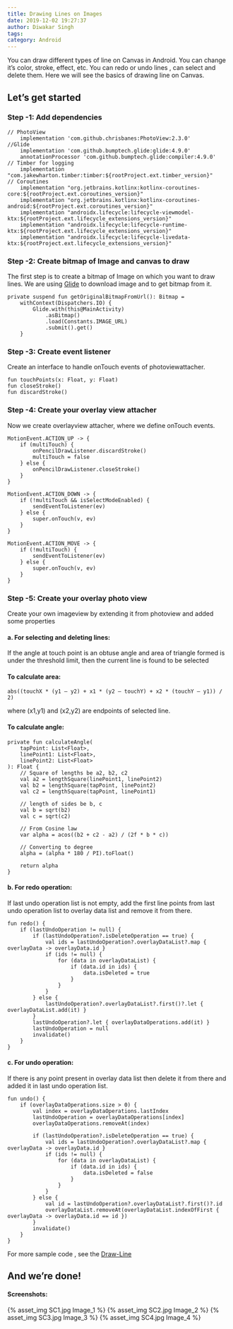 ```yaml
---
title: Drawing Lines on Images
date: 2019-12-02 19:27:37
author: Diwakar Singh
tags:
category: Android
---
```


You can draw different types of line on Canvas in Android. You can change it’s color, stroke, effect, etc. You can redo or undo lines , can select and delete them. Here we will see the basics of drawing line on Canvas.

## Let’s get started

### Step -1: Add dependencies

```
// PhotoView
    implementation 'com.github.chrisbanes:PhotoView:2.3.0'
//Glide
    implementation 'com.github.bumptech.glide:glide:4.9.0'
    annotationProcessor 'com.github.bumptech.glide:compiler:4.9.0'
// Timber for logging
    implementation "com.jakewharton.timber:timber:${rootProject.ext.timber_version}"
// Coroutines
    implementation "org.jetbrains.kotlinx:kotlinx-coroutines-core:${rootProject.ext.coroutines_version}"
    implementation "org.jetbrains.kotlinx:kotlinx-coroutines-android:${rootProject.ext.coroutines_version}"
    implementation "androidx.lifecycle:lifecycle-viewmodel-ktx:${rootProject.ext.lifecycle_extensions_version}"
    implementation "androidx.lifecycle:lifecycle-runtime-ktx:${rootProject.ext.lifecycle_extensions_version}"
    implementation "androidx.lifecycle:lifecycle-livedata-ktx:${rootProject.ext.lifecycle_extensions_version}"
```

### Step -2: Create bitmap of Image and canvas to draw

The first step is to create a bitmap of Image on which you want to draw lines. We are using [Glide](https://github.com/bumptech/glide "Glide") to download image and to get bitmap from it.

```
private suspend fun getOriginalBitmapFromUrl(): Bitmap =
    withContext(Dispatchers.IO) {
        Glide.with(this@MainActivity)
            .asBitmap()
            .load(Constants.IMAGE_URL)
            .submit().get()
    }
```

### Step -3: Create event listener

Create an interface to handle onTouch events of photoviewattacher.

```
fun touchPoints(x: Float, y: Float)
fun closeStroke()
fun discardStroke()
```

### Step -4: Create your overlay view attacher

Now we create overlayview attacher, where we define onTouch events.

```
MotionEvent.ACTION_UP -> {
    if (multiTouch) {
        onPencilDrawListener.discardStroke()
        multiTouch = false
    } else {
        onPencilDrawListener.closeStroke()
    }
}

MotionEvent.ACTION_DOWN -> {
    if (!multiTouch && isSelectModeEnabled) {
        sendEventToListener(ev)
    } else {
        super.onTouch(v, ev)
    }
}

MotionEvent.ACTION_MOVE -> {
    if (!multiTouch) {
        sendEventToListener(ev)
    } else {
        super.onTouch(v, ev)
    }
}
```
### Step -5: Create your overlay photo view

Create your own imageview by extending it from photoview and added some properties

#### a. For selecting and deleting lines:

If the angle at touch point is an obtuse angle and area of triangle formed is under the threshold limit, then the current line is found to be selected

#### To calculate area:

```
abs((touchX * (y1 — y2) + x1 * (y2 — touchY) + x2 * (touchY — y1)) / 2)
```

where (x1,y1) and (x2,y2) are endpoints of selected line.

#### To calculate angle:

```
private fun calculateAngle(
    tapPoint: List<Float>,
    linePoint1: List<Float>,
    linePoint2: List<Float>
): Float {
    // Square of lengths be a2, b2, c2
    val a2 = lengthSquare(linePoint1, linePoint2)
    val b2 = lengthSquare(tapPoint, linePoint2)
    val c2 = lengthSquare(tapPoint, linePoint1)

    // length of sides be b, c
    val b = sqrt(b2)
    val c = sqrt(c2)

    // From Cosine law
    var alpha = acos((b2 + c2 - a2) / (2f * b * c))

    // Converting to degree
    alpha = (alpha * 180 / PI).toFloat()

    return alpha
}
```

#### b. For redo operation:

If last undo operation list is not empty, add the first line points from last undo operation list to overlay data list and remove it from there.

```
fun redo() {
    if (lastUndoOperation != null) {
        if (lastUndoOperation?.isDeleteOperation == true) {
            val ids = lastUndoOperation?.overlayDataList?.map { overlayData -> overlayData.id }
            if (ids != null) {
                for (data in overlayDataList) {
                    if (data.id in ids) {
                        data.isDeleted = true
                    }
                }
            }
        } else {
            lastUndoOperation?.overlayDataList?.first()?.let { overlayDataList.add(it) }
        }
        lastUndoOperation?.let { overlayDataOperations.add(it) }
        lastUndoOperation = null
        invalidate()
    }
}
```

#### c. For undo operation:

If there is any point present in overlay data list then delete it from there and added it in last undo operation list.

```
fun undo() {
    if (overlayDataOperations.size > 0) {
        val index = overlayDataOperations.lastIndex
        lastUndoOperation = overlayDataOperations[index]
        overlayDataOperations.removeAt(index)

        if (lastUndoOperation?.isDeleteOperation == true) {
            val ids = lastUndoOperation?.overlayDataList?.map { overlayData -> overlayData.id }
            if (ids != null) {
                for (data in overlayDataList) {
                    if (data.id in ids) {
                        data.isDeleted = false
                    }
                }
            }
        } else {
            val id = lastUndoOperation?.overlayDataList?.first()?.id
            overlayDataList.removeAt(overlayDataList.indexOfFirst { overlayData -> overlayData.id == id })
        }
        invalidate()
    }
}
```

For more sample code , see the [Draw-Line](https://github.com/diwakarsinghdiwakar/Draw-Line "Draw Line")

## And we’re done!

#### Screenshots:

{% asset_img SC1.jpg Image_1 %}
{% asset_img SC2.jpg Image_2 %}
{% asset_img SC3.jpg Image_3 %}
{% asset_img SC4.jpg Image_4 %}